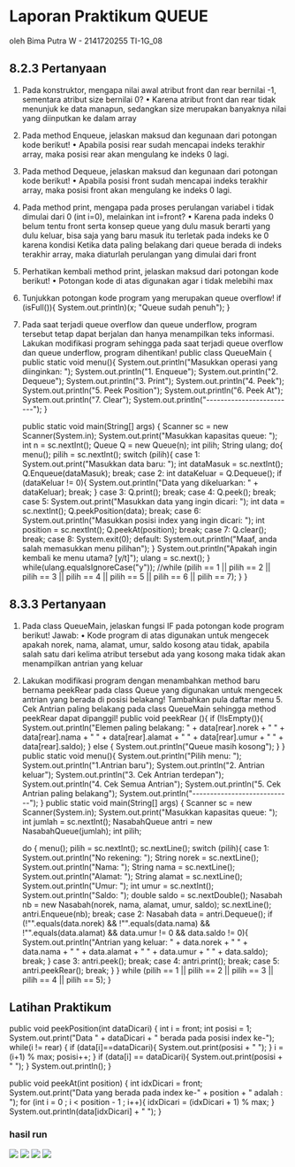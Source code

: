 # Laporan Praktikum QUEUE
oleh Bima Putra W - 2141720255
TI-1G_08

## 8.2.3 Pertanyaan
1. Pada konstruktor, mengapa nilai awal atribut front dan rear bernilai -1, sementara atribut size
bernilai 0?
• Karena atribut front dan rear tidak menunjuk ke data manapun, sedangkan size merupakan 
banyaknya nilai yang diinputkan ke dalam array 
2. Pada method Enqueue, jelaskan maksud dan kegunaan dari potongan kode berikut!
• Apabila posisi rear sudah mencapai indeks terakhir array, maka posisi rear akan mengulang ke 
indeks 0 lagi.
3. Pada method Dequeue, jelaskan maksud dan kegunaan dari potongan kode berikut!
• Apabila posisi front sudah mencapai indeks terakhir array, maka posisi front akan mengulang 
ke indeks 0 lagi.
4. Pada method print, mengapa pada proses perulangan variabel i tidak dimulai dari 0 (int i=0),
melainkan int i=front?
• Karena pada indeks 0 belum tentu front serta konsep queue yang dulu masuk berarti yang 
dulu keluar, bisa saja yang baru masuk itu terletak pada indeks ke 0 karena kondisi 
Ketika data paling belakang dari queue berada di indeks terakhir array, maka diaturlah 
perulangan yang dimulai dari front
5. Perhatikan kembali method print, jelaskan maksud dari potongan kode berikut!
• Potongan kode di atas digunakan agar i tidak melebihi max 
6. Tunjukkan potongan kode program yang merupakan queue overflow!
if (isFull()){
    System.out.println)(x; "Queue sudah penuh");
}
7. Pada saat terjadi queue overflow dan queue underflow, program tersebut tetap dapat berjalan dan 
hanya menampilkan teks informasi. Lakukan modifikasi program sehingga pada saat terjadi queue overflow dan queue underflow, program dihentikan!
public class QueueMain {
    public static void menu(){
        System.out.println("Masukkan operasi yang diinginkan: ");
        System.out.println("1. Enqueue");
        System.out.println("2. Dequeue");
        System.out.println("3. Print");
        System.out.println("4. Peek");
        System.out.println("5. Peek Position");
        System.out.println("6. Peek At");
        System.out.println("7. Clear");
        System.out.println("-------------------------");
    }

    public static void main(String[] args) {
        Scanner sc = new Scanner(System.in);
        System.out.print("Masukkan kapasitas queue: ");
        int n = sc.nextInt();
        Queue Q = new Queue(n);
        int pilih;
        String ulang;
        do{
            menu();
            pilih = sc.nextInt();
            switch (pilih){
                case 1:
                    System.out.print("Masukkan data baru: ");
                    int dataMasuk = sc.nextInt();
                    Q.Enqueue(dataMasuk);
                    break;
                case 2:
                    int dataKeluar = Q.Dequeue();
                    if (dataKeluar != 0){
                        System.out.println("Data yang dikeluarkan: " + dataKeluar);
                        break;
                    }
                case 3:
                    Q.print();
                    break;
                case 4:
                    Q.peek();
                    break;
                case 5:
                    System.out.print("Masukkan data yang ingin dicari: ");
                    int data = sc.nextInt();
                    Q.peekPosition(data);
                    break;
                case 6:
                    System.out.println("Masukkan posisi index yang ingin dicari: ");
                    int position = sc.nextInt();
                    Q.peekAt(position);
                    break;
                case 7:
                    Q.clear();
                    break;
                case 8:
                    System.exit(0);
                default:
                    System.out.println("Maaf, anda salah memasukkan menu pilihan");
            }
            System.out.println("Apakah ingin kembali ke menu utama? [y/t]");
            ulang = sc.next();
        } while(ulang.equalsIgnoreCase("y"));
        //while (pilih == 1 || pilih == 2 || pilih == 3 || pilih == 4 || pilih == 5 || pilih == 6 || pilih == 7);
    }
}

## 8.3.3 Pertanyaan
1. Pada class QueueMain, jelaskan fungsi IF pada potongan kode program berikut!
Jawab:
• Kode program di atas digunakan untuk mengecek apakah norek, nama, alamat, umur, saldo 
kosong atau tidak, apabila salah satu dari kelima atribut tersebut ada yang kosong maka tidak 
akan menampilkan antrian yang keluar 
2. Lakukan modifikasi program dengan menambahkan method baru bernama peekRear pada class
Queue yang digunakan untuk mengecek antrian yang berada di posisi belakang! Tambahkan pula
daftar menu 5. Cek Antrian paling belakang pada class QueueMain sehingga method 
peekRear dapat dipanggil!
 public void peekRear (){
    if (!IsEmpty()){
        System.out.println("Elemen paling belakang: " + data[rear].norek + " " + data[rear].nama + " " + data[rear].alamat + " " + data[rear].umur + " " + data[rear].saldo);
    } else {
        System.out.println("Queue masih kosong");
    }
}
public static void menu(){
    System.out.println("Pilih menu: ");
    System.out.println("1.Antrian baru");
    System.out.println("2. Antrian keluar");
    System.out.println("3. Cek Antrian terdepan");
    System.out.println("4. Cek Semua Antrian");
    System.out.println("5. Cek Antrian paling belakang");
    System.out.println("----------------------------");
}
public static void main(String[] args) {
    Scanner sc = new Scanner(System.in);
    System.out.print("Masukkan kapasitas queue: ");
    int jumlah = sc.nextInt();
    NasabahQueue antri = new NasabahQueue(jumlah);
    int pilih;

    do {
        menu();
        pilih = sc.nextInt();
        sc.nextLine();
        switch (pilih){
            case 1:
                System.out.println("No rekening: ");
                String norek = sc.nextLine();
                System.out.println("Nama: ");
                String nama = sc.nextLine();
                System.out.println("Alamat: ");
                String alamat = sc.nextLine();
                System.out.println("Umur: ");
                int umur = sc.nextInt();
                System.out.println("Saldo: ");
                double saldo = sc.nextDouble();
                Nasabah nb = new Nasabah(norek, nama, alamat, umur, saldo);
                sc.nextLine();
                antri.Enqueue(nb);
                break;
            case 2:
                Nasabah data = antri.Dequeue();
                if (!"".equals(data.norek) && !"".equals(data.nama) && !"".equals(data.alamat) && data.umur != 0 && data.saldo != 0){
                    System.out.println("Antrian yang keluar: " + data.norek + " " + data.nama + " " + data.alamat + " " + data.umur + " " + data.saldo);
                    break;
                }
            case 3:
                antri.peek();
                break;
            case 4:
                antri.print();
                break;
            case 5:
                antri.peekRear();
                break;
        }
    } while (pilih == 1 || pilih == 2 || pilih == 3 || pilih == 4 || pilih == 5);
}

## Latihan Praktikum

public void peekPosition(int dataDicari) {
    int i = front;
    int posisi = 1;
    System.out.print("Data " + dataDicari + " berada pada posisi index ke-");
    while(i != rear) {
        if (data[i]==dataDicari){
            System.out.print(posisi + " ");
        }
        i = (i+1) % max;
        posisi++;
    }
    if (data[i] == dataDicari){
        System.out.print(posisi + " ");
    }
    System.out.println();
}

public void peekAt(int position) {
    int idxDicari = front;
    System.out.print("Data yang berada pada index ke-" + position + " adalah : ");
    for (int i = 0 ; i < position - 1 ; i++){
        idxDicari = (idxDicari + 1) % max;
    }
    System.out.println(data[idxDicari] + " ");
}

### hasil run 
<img src = "hsl1.png">
<img src = "hsl2.png">
<img src = "hsl3.png">
<img src = "hsl4.png">